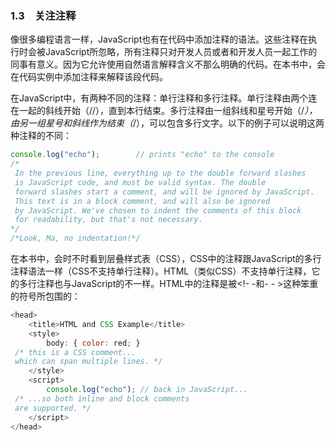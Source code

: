 ### 1.3　关注注释

像很多编程语言一样，JavaScript也有在代码中添加注释的语法。这些注释在执行时会被JavaScript所忽略，所有注释只对开发人员或者和开发人员一起工作的同事有意义。因为它允许使用自然语言解释含义不那么明确的代码。在本书中，会在代码实例中添加注释来解释该段代码。

在JavaScript中，有两种不同的注释：单行注释和多行注释。单行注释由两个连在一起的斜线开始（//），直到本行结束。多行注释由一组斜线和星号开始（/*），由另一组星号和斜线作为结束（*/），可以包含多行文字。以下的例子可以说明这两种注释的不同：

```javascript
console.log("echo");        // prints "echo" to the console 
/*
 In the previous line, everything up to the double forward slashes
 is JavaScript code, and must be valid syntax. The double
 forward slashes start a comment, and will be ignored by JavaScript.
 This text is in a block comment, and will also be ignored
 by JavaScript. We've chosen to indent the comments of this block
 for readability, but that's not necessary.
*/
/*Look, Ma, no indentation!*/
```

在本书中，会时不时看到层叠样式表（CSS），CSS中的注释跟JavaScript的多行注释语法一样（CSS不支持单行注释）。HTML（类似CSS）不支持单行注释，它的多行注释也与JavaScript的不一样。HTML中的注释是被<!- -和- - >这种笨重的符号所包围的：

```javascript
<head>
    <title>HTML and CSS Example</title>
    <style>
        body: { color: red; }
 /* this is a CSS comment...
 which can span multiple lines. */
    </style>
    <script>
        console.log("echo"); // back in JavaScript...
 /* ...so both inline and block comments
 are supported. */
    </script>
</head>
```

